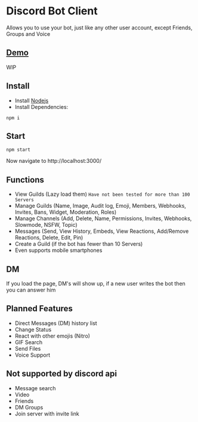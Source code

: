 # Discord Bot Client
Allows you to use your bot, just like any other user account, except Friends, Groups and Voice

## [Demo](http://discordclient.tk/)
WIP

## Install
- Install [Nodejs](https://nodejs.org/en/download/)
- Install Dependencies:
```
npm i
```

## Start
```
npm start
```
Now navigate to http://localhost:3000/

## Functions
- View Guilds (Lazy load them)  `Have not been tested for more than 100 Servers`
- Manage Guilds (Name, Image, Audit log, Emoji, Members, Webhooks, Invites, Bans, Widget, Moderation, Roles)
- Manage Channels (Add, Delete, Name, Permissions, Invites, Webhooks, Slowmode, NSFW, Topic)
- Messages (Send, View History, Embeds, View Reactions, Add/Remove Reactions, Delete, Edit, Pin)
- Create a Guild (if the bot has fewer than 10 Servers)
- Even supports mobile smartphones

## DM
If you load the page, DM's will show up, if a new user writes the bot then you can answer him

## Planned Features
- Direct Messages (DM) history list
- Change Status
- React with other emojis (Nitro)
- GIF Search
- Send Files
- Voice Support

## Not supported by discord api
- Message search
- Video
- Friends
- DM Groups
- Join server with invite link

